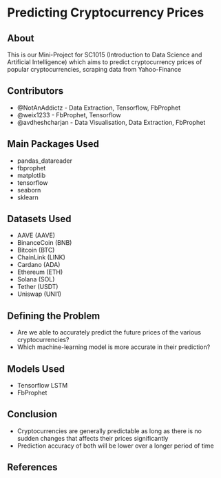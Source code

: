 # Predicting Cryptocurrency Prices

## About

This is our Mini-Project for SC1015 (Introduction to Data Science and Artificial Intelligence) which aims to predict cryptocurrency prices of popular cryptocurrencies, scraping data from Yahoo-Finance

## Contributors

- @NotAnAddictz - Data Extraction, Tensorflow, FbProphet
- @weix1233 - FbProphet, Tensorflow
- @avdheshcharjan - Data Visualisation, Data Extraction, FbProphet

## Main Packages Used

- pandas_datareader
- fbprophet
- matplotlib
- tensorflow
- seaborn
- sklearn

## Datasets Used

- AAVE (AAVE)
- BinanceCoin (BNB)
- Bitcoin (BTC)
- ChainLink (LINK)
- Cardano (ADA)
- Ethereum (ETH)
- Solana (SOL)
- Tether (USDT)
- Uniswap (UNI1)

## Defining the Problem

- Are we able to accurately predict the future prices of the various cryptocurrencies?
- Which machine-learning model is more accurate in their prediction?

## Models Used

- Tensorflow LSTM
- FbProphet

## Conclusion

- Cryptocurrencies are generally predictable as long as there is no sudden changes that affects their prices significantly
- Prediction accuracy of both will be lower over a longer period of time

## References
